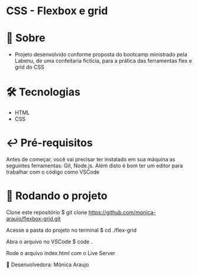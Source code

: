 # CSS - Flexbox e grid

# 📓 Sobre
- Projeto desenvolvido conforme proposta do bootcamp ministrado pela Labenu, de uma confeitaria fictícia, para a prática das ferramentas flex e grid do CSS

# 🛠 Tecnologias
- HTML
- CSS

# ↩️ Pré-requisitos
Antes de começar, você vai precisar ter instalado em sua máquina as seguintes ferramentas: Git, Node.js. Além disto é bom ter um editor para trabalhar com o código como VSCode

# 🏁 Rodando o projeto
Clone este repositório
$ git clone https://github.com/monica-araujo/flexbox-grid.git

Acesse a pasta do projeto no terminal
$ cd ./flex-grid

Abra o arquivo no VSCode
$ code .

Rode o arquivo index.html com o Live Server

👷 Desenvolvedora:
Mônica Araujo
